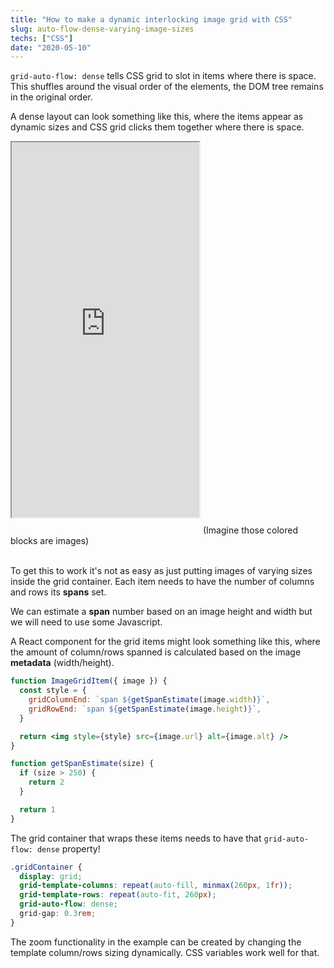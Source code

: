```yaml
---
title: "How to make a dynamic interlocking image grid with CSS"
slug: auto-flow-dense-varying-image-sizes
techs: ["CSS"]
date: "2020-05-10"
---
```


`grid-auto-flow: dense` tells CSS grid to slot in items where there is space. This shuffles around the visual order of the elements, the DOM tree remains in the original order.

A dense layout can look something like this, where the items appear as dynamic sizes and CSS grid clicks them together where there is space.

<iframe src="https://cranky-joliot-780f3b.netlify.app/" height="600px" style="margin-bottom: 1.5rem"></iframe>
(Imagine those colored blocks are images)
<br/>
<br/>

To get this to work it's not as easy as just putting images of varying sizes inside the grid container. Each item needs to have the number of columns and rows its **spans** set.

We can estimate a **span** number based on an image height and width but we will need to use some Javascript.

A React component for the grid items might look something like this, where the amount of column/rows spanned is calculated based on the image **metadata** (width/height).

```jsx
function ImageGridItem({ image }) {
  const style = {
    gridColumnEnd: `span ${getSpanEstimate(image.width)}`,
    gridRowEnd: `span ${getSpanEstimate(image.height)}`,
  }

  return <img style={style} src={image.url} alt={image.alt} />
}

function getSpanEstimate(size) {
  if (size > 250) {
    return 2
  }

  return 1
}
```

The grid container that wraps these items needs to have that `grid-auto-flow: dense` property!

```css
.gridContainer {
  display: grid;
  grid-template-columns: repeat(auto-fill, minmax(260px, 1fr));
  grid-template-rows: repeat(auto-fit, 260px);
  grid-auto-flow: dense;
  grid-gap: 0.3rem;
}
```

The zoom functionality in the example can be created by changing the template column/rows sizing dynamically. CSS variables work well for that.
